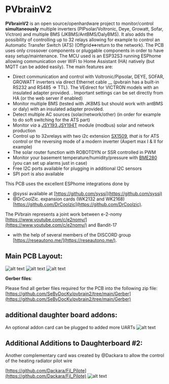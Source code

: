 # PVbrainV2

__PVbrainV2__ is an open source/openhardware project to monitor/control __simultaneously__ multiple inverters (PIPsolar/Voltronic, Deye, Growatt, Sofar, Victron)  and multiple BMS (JKBMS/AntBMS/DalyBMS). It also adds the possibility of controlling up to 32 relays allowing for example to control an Automatic Transfer Switch (ATS) (Offgrid<=>return to the network). The PCB uses only crossover components or pluggable components in order to have easy setup/maintenance. The MCU used is an ESP32S3 running ESPhome allowing communication over WiFi to Home Assistant (HA) natively (but MQTT can be added easily). The main features are:

- Direct communication and control with Voltronic/Pipsolar, DEYE, SOFAR, GROWATT inverters via direct Ethernet cable __ (pvbrain has a built-in RS232 and RS485  => TTL). The VEdirect for VICTRON models with an insulated adapter provided. . Important settings can be set directly from HA (or the web server if enabled)
- Monitor multiple BMS (tested with JKBMS but should work with antBMS or daly) with an insulated adapter provided.
- Detect multiple AC sources  (solar/network/other) (in order for example to do soft switching for the ATS part)
- Monitor _via_ a [JSY193](https://fr.aliexpress.com/item/1005006220451517.html?spm=a2g0o.productlist.main.1.78731a7aFJMRab&algo_pvid=552f0790-5e87-49c8-8cc2-274276f6b2df&algo_exp_id=552f0790-5e87-49c8-8cc2-274276f6b2df-0&pdp_npi=4%40dis%21USD%2135.69%2132.68%21%21%2135.69%2132.68%21%402101ec1f17069201312747675eceea%2112000036341169137%21sea%21US%210%21AB&curPageLogUid=saUns3hFYlyz&utparam-url=scene%3Asearch%7Cquery_from%3A&gatewayAdapt=glo2fra4itemAdapt),[JSY194T](https://fr.aliexpress.com/item/4000382480848.html?spm=a2g0o.productlist.main.1.49ae3a38yMlTmz&algo_pvid=53b28988-3d2b-4d38-93da-d7b98b42a03f&algo_exp_id=53b28988-3d2b-4d38-93da-d7b98b42a03f-0&pdp_npi=4%40dis%21EUR%2123.38%2117.38%21%21%2124.83%2118.46%21%402103252e17069202002873876e2fef%2110000001562590000%21sea%21FR%210%21AB&curPageLogUid=WCEPp2SqOtZ3&utparam-url=scene%3Asearch%7Cquery_from%3A) module (modbus) solar and network production
- Control up to 32xrelays with two i2c extension [SX1509](https://esphome.io/components/sx1509), _that is_ for ATS control or the reversing mode of a modern inverter (Axpert max I & II for example)
- The solar router function with ROBOTDYN or SSR controlled in PWM
- Monitor your basement temperature/humidity/pressure with [BME280](https://esphome.io/components/sensor/bme280) (you can set up alarms just in case)
- Free I2C ports available for plugging in additional I2C sensors
- SPI port is also available

This PCB uses the excellent ESPhome integrations done by
- @syssi available at [https://github.com/syssi](https://github.com/syssi)
- @DrCoolZic. expansion cards (WK2132 and WK2168)  [https://github.com/DrCoolzic](https://github.com/DrCoolzic).

The PVbrain represents a joint work between e-2-nomy [https://www.youtube.com/c/e2nomy/](https://www.youtube.com/c/e2nomy/) and Bandit-17
- with the help of several members of the DISCORD group [https://reseautono.me/](https://reseautono.me/).

## __Main PCB Layout__:

![alt text](https://github.com/SeByDocKy/pvbrain2/blob/main/pictures/top%20side%20with%20wk2168.png)
![alt text](https://github.com/SeByDocKy/pvbrain2/blob/main/pictures/bottom%20side%20with%20wk2168.png)
![alt text](https://github.com/SeByDocKy/pvbrain2/blob/main/pictures/3D%20view%20with%20wk2168.png)

__Gerber files__:

Please find all gerber files required for the PCB into the following zip file:
[https://github.com/SeByDocKy/pvbrain2/tree/main/Gerber](https://github.com/SeByDocKy/pvbrain2/tree/main/Gerber)

## __additional daughter board addons__:

An optional addon card can be plugged to added more UARTs 
![alt text](https://github.com/SeByDocKy/pvbrain2/blob/main/pictures/UART%20EXTENSION%20MODULE.PNG)

## __Additional Additions to Daughterboard #2__:

Another complementary card was created by @Dackara to allow the control of the heating radiator pilot wire

[https://github.com/Dackara/Fil_Pilote](https://github.com/Dackara/Fil_Pilote)
![alt text](https://github.com/Dackara/Fil_Pilote/blob/main/Image/Photo/IMG_3848.JPG)
